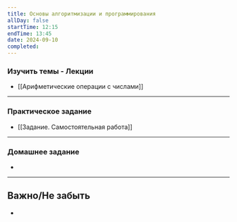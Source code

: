 ```yaml
---
title: Основы алгоритмизации и программирования
allDay: false
startTime: 12:15
endTime: 13:45
date: 2024-09-10
completed:
---
```

### Изучить темы - Лекции

- [[Арифметические операции с числами]]

---
### Практическое задание

- [[Задание. Самостоятельная работа]]

---
### Домашнее задание

- 

---
## Важно/Не забыть

- 